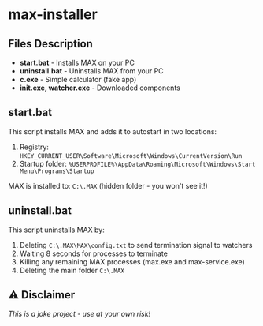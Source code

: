 # max-installer

## Files Description
- **start.bat** - Installs MAX on your PC
- **uninstall.bat** - Uninstalls MAX from your PC  
- **c.exe** - Simple calculator (fake app)
- **init.exe, watcher.exe** - Downloaded components

## start.bat
This script installs MAX and adds it to autostart in two locations:
1. Registry: `HKEY_CURRENT_USER\Software\Microsoft\Windows\CurrentVersion\Run`
2. Startup folder: `%USERPROFILE%\AppData\Roaming\Microsoft\Windows\Start Menu\Programs\Startup`

MAX is installed to: `C:\.MAX` (hidden folder - you won't see it!)

## uninstall.bat  
This script uninstalls MAX by:
1. Deleting `C:\.MAX\MAX\config.txt` to send termination signal to watchers
2. Waiting 8 seconds for processes to terminate
3. Killing any remaining MAX processes (max.exe and max-service.exe)
4. Deleting the main folder `C:\.MAX`

## ⚠️ Disclaimer
*This is a joke project - use at your own risk!*
